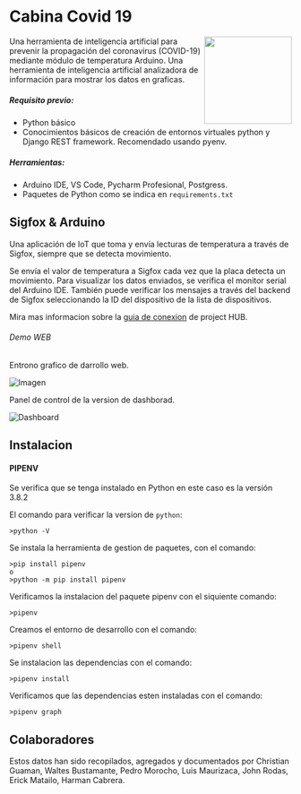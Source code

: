 Cabina Covid 19
===============

<img align="right" height="156" src="https://1.bp.blogspot.com/-CNRT-KeE5ZU/YBhWttxTgrI/AAAAAAAAAvQ/npX4KbEQdfYiu4kwWX09APOZad9YTTQpQCLcBGAsYHQ/w320-h118/covidlogo.png"/>


Una herramienta de inteligencia artificial para prevenir la propagación 
del coronavirus (COVID-19) mediante módulo de temperatura Arduino. Una 
herramienta de inteligencia artificial analizadora de información para 
mostrar los datos en graficas. 

##### Requisito previo:

* Python básico
* Conocimientos básicos de creación de entornos virtuales python y Django 
REST framework. Recomendado usando pyenv.

##### Herramientas:

* Arduino IDE, VS Code, Pycharm  Profesional, Postgress.
* Paquetes de Python como se indica en `requirements.txt`

## Sigfox & Arduino

Una aplicación de IoT que toma y envía lecturas de temperatura a través de 
Sigfox, siempre que se detecta movimiento.

Se envía el valor de temperatura a Sigfox cada vez que la placa detecta un 
movimiento. Para visualizar los datos enviados, se verifica el monitor serial 
del Arduino IDE. También puede verificar los mensajes a través del backend de 
Sigfox seleccionando la ID del dispositivo de la lista de dispositivos.

Mira mas informacion sobre la [guia de conexion](https://create.arduino.cc/projecthub/55019/connect-your-thinxtra-xkit-using-sigfox-c8b2ba)
de project HUB.

###### Demo WEB 

Entrono grafico de darrollo web.

![Imagen]( docs/markdown/img/web.gif "DEMO WEB")

Panel de control de la version de dashborad.

![Dashboard]( https://github.com/fionalayer/filetest/blob/main/dash.gif "DEMO WEB")

## Instalacion

#### PIPENV
Se verifica que se tenga instalado en Python en este caso es la versión 3.8.2

El comando para verificar la version de `python`:

    >python -V

Se instala la herramienta de gestion de paquetes, con el comando:

    >pip install pipenv
    o
    >python -m pip install pipenv
    
Verificamos la instalacion del paquete pipenv con el siquiente comando:

    >pipenv

Creamos el entorno de desarrollo con el comando:
   
    >pipenv shell 

Se instalacion las dependencias con el comando:

    >pipenv install

Verificamos que las dependencias esten instaladas con el comando:

    >pipenv graph

## Colaboradores

Estos datos han sido recopilados, agregados y documentados por Christian Guaman, 
Waltes Bustamante, Pedro Morocho, Luis Maurizaca, John Rodas, Erick Matailo, Harman Cabrera.
